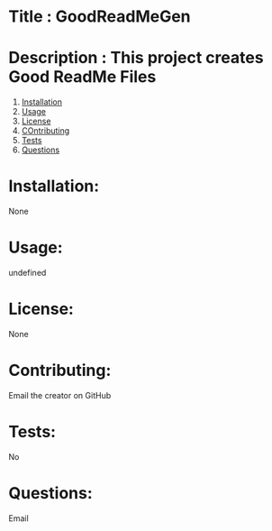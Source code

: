 # Title : GoodReadMeGen

  # Description : This project creates Good ReadMe Files

  1. [Installation](#Installation)
  2. [Usage](#Usage)
  3. [License](#License)
  4. [COntributing](#Cuntributing)
  5. [Tests](#Tests)
  6. [Questions](#Questions)

  # Installation:
  None

  # Usage:

  undefined

  # License:

  None

  # Contributing:

  Email the creator on GitHub

  # Tests:

  No

  # Questions:

  Email



  

